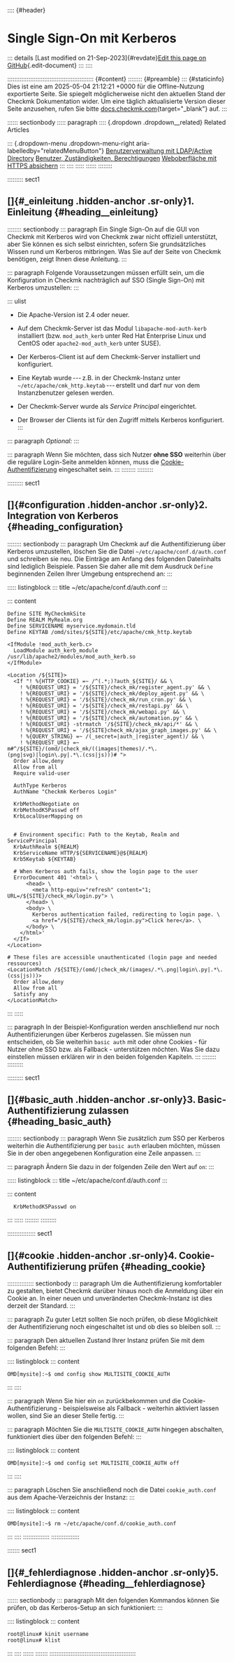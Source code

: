 :::: {#header}
# Single Sign-On mit Kerberos

::: details
[Last modified on 21-Sep-2023]{#revdate}[Edit this page on
GitHub](https://github.com/Checkmk/checkmk-docs/edit/2.3.0/src/onprem/de/kerberos.asciidoc){.edit-document}
:::
::::

::::::::::::::::::::::::::::::::::::::::::::::::: {#content}
:::::::: {#preamble}
::: {#staticinfo}
Dies ist eine am 2025-05-04 21:12:21 +0000 für die Offline-Nutzung
exportierte Seite. Sie spiegelt möglicherweise nicht den aktuellen Stand
der Checkmk Dokumentation wider. Um eine täglich aktualisierte Version
dieser Seite anzusehen, rufen Sie bitte
[docs.checkmk.com](https://docs.checkmk.com/){target="_blank"} auf.
:::

:::::: sectionbody
::::: paragraph
:::: {.dropdown .dropdown__related}
Related Articles

::: {.dropdown-menu .dropdown-menu-right aria-labelledby="relatedMenuButton"}
[Benutzerverwaltung mit LDAP/Active Directory](ldap.html) [Benutzer,
Zuständigkeiten, Berechtigungen](wato_user.html) [Weboberfläche mit
HTTPS absichern](omd_https.html)
:::
::::
:::::
::::::
::::::::

::::::::: sect1
## []{#_einleitung .hidden-anchor .sr-only}1. Einleitung {#heading__einleitung}

:::::::: sectionbody
::: paragraph
Ein Single Sign-On auf die GUI von Checkmk mit Kerberos wird von Checkmk
zwar nicht offiziell unterstützt, aber Sie können es sich selbst
einrichten, sofern Sie grundsätzliches Wissen rund um Kerberos
mitbringen. Was Sie auf der Seite von Checkmk benötigen, zeigt Ihnen
diese Anleitung.
:::

::: paragraph
Folgende Voraussetzungen müssen erfüllt sein, um die Konfiguration in
Checkmk nachträglich auf SSO (Single Sign-On) mit Kerberos umzustellen:
:::

::: ulist
- Die Apache-Version ist 2.4 oder neuer.

- Auf dem Checkmk-Server ist das Modul `libapache-mod-auth-kerb`
  installiert (bzw. `mod_auth_kerb` unter Red Hat Enterprise Linux und
  CentOS oder `apache2-mod_auth_kerb` unter SUSE).

- Der Kerberos-Client ist auf dem Checkmk-Server installiert und
  konfiguriert.

- Eine Keytab wurde --- z.B. in der Checkmk-Instanz unter
  `~/etc/apache/cmk_http.keytab` --- erstellt und darf nur von dem
  Instanzbenutzer gelesen werden.

- Der Checkmk-Server wurde als *Service Principal* eingerichtet.

- Der Browser der Clients ist für den Zugriff mittels Kerberos
  konfiguriert.
:::

::: paragraph
*Optional:*
:::

::: paragraph
Wenn Sie möchten, dass sich Nutzer **ohne SSO** weiterhin über die
reguläre Login-Seite anmelden können, muss die
[Cookie-Authentifizierung](#cookie) eingeschaltet sein.
:::
::::::::
:::::::::

::::::::: sect1
## []{#configuration .hidden-anchor .sr-only}2. Integration von Kerberos {#heading_configuration}

:::::::: sectionbody
::: paragraph
Um Checkmk auf die Authentifizierung über Kerberos umzustellen, löschen
Sie die Datei `~/etc/apache/conf.d/auth.conf` und schreiben sie neu. Die
Einträge am Anfang des folgenden Dateiinhalts sind lediglich Beispiele.
Passen Sie daher alle mit dem Ausdruck `Define` beginnenden Zeilen Ihrer
Umgebung entsprechend an:
:::

::::: listingblock
::: title
\~/etc/apache/conf.d/auth.conf
:::

::: content
``` {.pygments .highlight}
Define SITE MyCheckmkSite
Define REALM MyRealm.org
Define SERVICENAME myservice.mydomain.tld
Define KEYTAB /omd/sites/${SITE}/etc/apache/cmk_http.keytab

<IfModule !mod_auth_kerb.c>
  LoadModule auth_kerb_module /usr/lib/apache2/modules/mod_auth_kerb.so
</IfModule>

<Location /${SITE}>
  <If "! %{HTTP_COOKIE} =~ /^(.*;)?auth_${SITE}/ && \
    ! %{REQUEST_URI} = '/${SITE}/check_mk/register_agent.py' && \
    ! %{REQUEST_URI} = '/${SITE}/check_mk/deploy_agent.py' && \
    ! %{REQUEST_URI} = '/${SITE}/check_mk/run_cron.py' && \
    ! %{REQUEST_URI} = '/${SITE}/check_mk/restapi.py' && \
    ! %{REQUEST_URI} = '/${SITE}/check_mk/webapi.py' && \
    ! %{REQUEST_URI} = '/${SITE}/check_mk/automation.py' && \
    ! %{REQUEST_URI} -strmatch '/${SITE}/check_mk/api/*' && \
    ! %{REQUEST_URI} = '/${SITE}check_mk/ajax_graph_images.py' && \
    ! %{QUERY_STRING} =~ /(_secret=|auth_|register_agent)/ && \
    ! %{REQUEST_URI} =~ m#^/${SITE}/(omd/|check_mk/((images|themes)/.*\.(png|svg)|login\.py|.*\.(css|js)))# ">
  Order allow,deny
  Allow from all
  Require valid-user

  AuthType Kerberos
  AuthName "Checkmk Kerberos Login"

  KrbMethodNegotiate on
  KrbMethodK5Passwd off
  KrbLocalUserMapping on


  # Environment specific: Path to the Keytab, Realm and ServicePrincipal
  KrbAuthRealm ${REALM}
  KrbServiceName HTTP/${SERVICENAME}@${REALM}
  Krb5Keytab ${KEYTAB}

  # When Kerberos auth fails, show the login page to the user
  ErrorDocument 401 '<html> \
      <head> \
        <meta http-equiv="refresh" content="1; URL=/${SITE}/check_mk/login.py"> \
      </head> \
      <body> \
        Kerberos authentication failed, redirecting to login page. \
        <a href="/${SITE}/check_mk/login.py">Click here</a>. \
      </body> \
    </html>'
  </If>
</Location>

# These files are accessible unauthenticated (login page and needed ressources)
<LocationMatch /${SITE}/(omd/|check_mk/(images/.*\.png|login\.py|.*\.(css|js)))>
  Order allow,deny
  Allow from all
  Satisfy any
</LocationMatch>
```
:::
:::::

::: paragraph
In der Beispiel-Konfiguration werden anschließend nur noch
Authentifizierungen über Kerberos zugelassen. Sie müssen nun
entscheiden, ob Sie weiterhin `basic auth` mit oder ohne Cookies - für
Nutzer ohne SSO bzw. als Fallback - unterstützen möchten. Was Sie dazu
einstellen müssen erklären wir in den beiden folgenden Kapiteln.
:::
::::::::
:::::::::

::::::::: sect1
## []{#basic_auth .hidden-anchor .sr-only}3. Basic-Authentifizierung zulassen {#heading_basic_auth}

:::::::: sectionbody
::: paragraph
Wenn Sie zusätzlich zum SSO per Kerberos weiterhin die Authentifizierung
per `basic auth` erlauben möchten, müssen Sie in der oben angegebenen
Konfiguration eine Zeile anpassen.
:::

::: paragraph
Ändern Sie dazu in der folgenden Zeile den Wert auf `on`:
:::

::::: listingblock
::: title
\~/etc/apache/conf.d/auth.conf
:::

::: content
``` {.pygments .highlight}
  KrbMethodK5Passwd on
```
:::
:::::
::::::::
:::::::::

:::::::::::::::: sect1
## []{#cookie .hidden-anchor .sr-only}4. Cookie-Authentifizierung prüfen {#heading_cookie}

::::::::::::::: sectionbody
::: paragraph
Um die Authentifizierung komfortabler zu gestalten, bietet Checkmk
darüber hinaus noch die Anmeldung über ein Cookie an. In einer neuen und
unveränderten Checkmk-Instanz ist dies derzeit der Standard.
:::

::: paragraph
Zu guter Letzt sollten Sie noch prüfen, ob diese Möglichkeit der
Authentifizierung noch eingeschaltet ist und ob dies so bleiben soll.
:::

::: paragraph
Den aktuellen Zustand Ihrer Instanz prüfen Sie mit dem folgenden Befehl:
:::

:::: listingblock
::: content
``` {.pygments .highlight}
OMD[mysite]:~$ omd config show MULTISITE_COOKIE_AUTH
```
:::
::::

::: paragraph
Wenn Sie hier ein `on` zurückbekommen und die Cookie-Authentifizierung -
beispielsweise als Fallback - weiterhin aktiviert lassen wollen, sind
Sie an dieser Stelle fertig.
:::

::: paragraph
Möchten Sie die `MULTISITE_COOKIE_AUTH` hingegen abschalten,
funktioniert dies über den folgenden Befehl:
:::

:::: listingblock
::: content
``` {.pygments .highlight}
OMD[mysite]:~$ omd config set MULTISITE_COOKIE_AUTH off
```
:::
::::

::: paragraph
Löschen Sie anschließend noch die Datei `cookie_auth.conf` aus dem
Apache-Verzeichnis der Instanz:
:::

:::: listingblock
::: content
``` {.pygments .highlight}
OMD[mysite]:~$ rm ~/etc/apache/conf.d/cookie_auth.conf
```
:::
::::
:::::::::::::::
::::::::::::::::

::::::: sect1
## []{#_fehlerdiagnose .hidden-anchor .sr-only}5. Fehlerdiagnose {#heading__fehlerdiagnose}

:::::: sectionbody
::: paragraph
Mit den folgenden Kommandos können Sie prüfen, ob das Kerberos-Setup an
sich funktioniert:
:::

:::: listingblock
::: content
``` {.pygments .highlight}
root@linux# kinit username
root@linux# klist
```
:::
::::
::::::
:::::::
:::::::::::::::::::::::::::::::::::::::::::::::::
